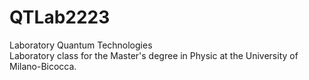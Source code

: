# QTLab2223
Laboratory Quantum Technologies  
Laboratory class for the Master's degree in Physic at the University of Milano-Bicocca.
